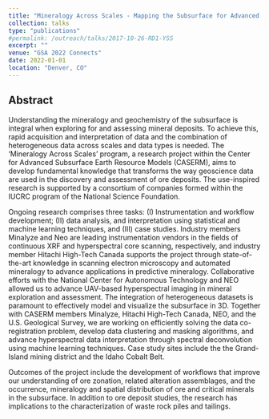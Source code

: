 ```yaml
---
title: "Mineralogy Across Scales - Mapping the Subsurface for Advanced Mineral Exploration and Assessment"
collection: talks
type: "publications"
#permalink: /outreach/talks/2017-10-26-RD1-YSS
excerpt: ""
venue: "GSA 2022 Connects"
date: 2022-01-01
location: "Denver, CO"
---
```

## Abstract 

Understanding the mineralogy and geochemistry of the subsurface is integral when exploring for and assessing mineral deposits. To achieve this, rapid acquisition and interpretation of data and the combination of heterogeneous data across scales and data types is needed. The ‘Mineralogy Across Scales’ program, a research project within the Center for Advanced Subsurface Earth Resource Models (CASERM), aims to develop fundamental knowledge that transforms the way geoscience data are used in the discovery and assessment of ore deposits. The use-inspired research is supported by a consortium of companies formed within the IUCRC program of the National Science Foundation.

Ongoing research comprises three tasks: (I) Instrumentation and workflow development; (II) data analysis, and interpretation using statistical and machine learning techniques, and (III) case studies. Industry members Minalyze and Neo are leading instrumentation vendors in the fields of continuous XRF and hyperspectral core scanning, respectively, and industry member Hitachi High-Tech Canada supports the project through state-of- the-art knowledge in scanning electron microscopy and automated mineralogy to advance applications in predictive mineralogy. Collaborative efforts with the National Center for Autonomous Technology and NEO allowed us to advance UAV-based hyperspectral imaging in mineral exploration and assessment. The integration of heterogeneous datasets is paramount to effectively model and visualize the subsurface in 3D. Together with CASERM members Minalyze, Hitachi High-Tech Canada, NEO, and the U.S. Geological Survey, we are working on efficiently solving the data co-registration problem, develop data clustering and masking algorithms, and advance hyperspectral data interpretation through spectral deconvolution using machine learning techniques. Case study sites include the the Grand-Island mining district and the Idaho Cobalt Belt.

Outcomes of the project include the development of workflows that improve our understanding of ore zonation, related alteration assemblages, and the occurrence, mineralogy and spatial distribution of ore and critical minerals in the subsurface. In addition to ore deposit studies, the research has implications to the characterization of waste rock piles and tailings.

